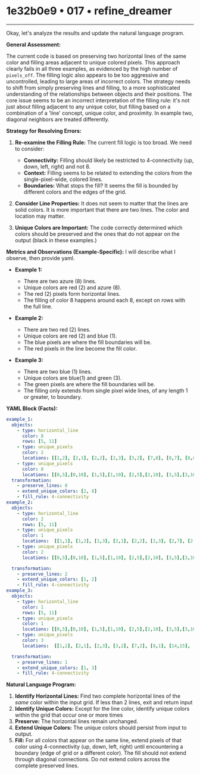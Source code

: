 # 1e32b0e9 • 017 • refine_dreamer

---
Okay, let's analyze the results and update the natural language program.

**General Assessment:**

The current code is based on preserving two horizontal lines of the same color and filling areas adjacent to unique colored pixels. This approach clearly fails in all three examples, as evidenced by the high number of `pixels_off`. The filling logic also appears to be too aggressive and uncontrolled, leading to large areas of incorrect colors. The strategy needs to shift from simply preserving lines and filling, to a more sophisticated understanding of the relationships between objects and their positions. The core issue seems to be an incorrect interpretation of the filling rule: it's not just about filling adjacent to any unique color, but filling based on a combination of a 'line' concept, unique color, and proximity. In example two, diagonal neighbors are treated differently.

**Strategy for Resolving Errors:**

1.  **Re-examine the Filling Rule:** The current fill logic is too broad. We need to consider:
    *   **Connectivity:** Filling should likely be restricted to 4-connectivity (up, down, left, right) and not 8.
    *   **Context:** Filling seems to be related to extending the colors from the single-pixel-wide, colored lines.
    *   **Boundaries:** What stops the fill? It seems the fill is bounded by different colors and the edges of the grid.

2.  **Consider Line Properties:** It does not seem to matter that the lines are
    solid colors. It is more important that there are two lines.
    The color and location may matter.

3.  **Unique Colors are Important:** The code correctly determined which
    colors should be preserved and the ones that do not appear on the output
    (black in these examples.)

**Metrics and Observations (Example-Specific):**
I will describe what I observe, then provide yaml.

*   **Example 1:**
    *   There are two azure (8) lines.
    *   Unique colors are red (2) and azure (8).
    *   The red (2) pixels form horizontal lines.
    *   The filling of color 8 happens around each 8, except on rows with the
        full line.

*   **Example 2:**
    *   There are two red (2) lines.
    *   Unique colors are red (2) and blue (1).
    *   The blue pixels are where the fill boundaries will be.
    *   The red pixels in the line become the fill color.

*   **Example 3:**
    *   There are two blue (1) lines.
    *   Unique colors are blue(1) and green (3).
    *   The green pixels are where the fill boundaries will be.
    *   The filling only extends from single pixel wide lines, of any length 1
        or greater, to boundary.

**YAML Block (Facts):**

```yaml
example_1:
  objects:
    - type: horizontal_line
      color: 8
      rows: [5, 11]
    - type: unique_pixels
      color: 2
      locations: [[1,2], [2,1], [2,2], [2,3], [3,2], [7,8], [8,7], [8,8], [8,9], [9,8], [13, 2], [14, 1], [14, 2], [14, 3], [15, 2]]
    - type: unique_pixels
      color: 8
      locations: [[0,5],[0,10], [1,5],[1,10], [2,5],[2,10], [3,5],[3,10],[4,5],[4,10],[6,5],[6,10],[7,5],[7,10],[8,5],[8,10],[9,5],[9,10],[10,5],[10,10],[12,5],[12,10],[13,5],[13,10],[14,5],[14,10],[15,5],[15,10],[16,5],[16,10]]
  transformation:
    - preserve_lines: 8
    - extend_unique_colors: [2, 8]
    - fill_rule: 4-connectivity
example_2:
  objects:
    - type: horizontal_line
      color: 2
      rows: [5, 11]
    - type: unique_pixels
      color: 1
      locations:  [[1,1], [1,2], [1,3], [2,1], [2,2], [2,3], [2,7], [2,8], [3,1], [3,2], [3,3],[8,14], [13,8], [14,7], [14,8], [14,9], [15,7], [15,8], [15,9]]
    - type: unique_pixels
      color: 2
      locations: [[0,5],[0,10], [1,5],[1,10], [2,5],[2,10], [3,5],[3,10],[4,5],[4,10],[6,5],[6,10],[7,5],[7,10],[8,5],[8,10],[9,5],[9,10],[10,5],[10,10],[12,5],[12,10],[13,5],[13,10],[14,5],[14,10],[15,5],[15,10],[16,5],[16,10]]

  transformation:
    - preserve_lines: 2
    - extend_unique_colors: [1, 2]
    - fill_rule: 4-connectivity
example_3:
  objects:
    - type: horizontal_line
      color: 1
      rows: [5, 11]
    - type: unique_pixels
      color: 1
      locations: [[0,5],[0,10], [1,5],[1,10], [2,5],[2,10], [3,5],[3,10],[4,5],[4,10],[6,5],[6,10],[7,5],[7,10],[8,5],[8,10],[9,5],[9,10],[10,5],[10,10],[12,5],[12,10],[13,5],[13,10],[14,5],[14,10],[15,5],[15,10],[16,5],[16,10]]
    - type: unique_pixels
      color: 3
      locations:  [[1,2], [2,1], [2,3], [3,2], [7,2], [8,1], [14,15], [15,14]]

  transformation:
    - preserve_lines: 1
    - extend_unique_colors: [1, 3]
    - fill_rule: 4-connectivity

```

**Natural Language Program:**

1.  **Identify Horizontal Lines:** Find two complete horizontal lines of the *same* color within the input grid. If less than 2 lines, exit and return input
2.  **Identify Unique Colors:** Except for the line color, identify unique colors within the grid that occur one or more times
3.  **Preserve:** The horizontal lines remain unchanged.
4.  **Extend Unique Colors:** The unique colors should persist from input to output.
5. **Fill:** For all colors that appear on the same line, extend pixels of that color using 4-connectivity (up, down, left, right) until encountering a boundary (edge of grid or a different color). The fill should not extend through diagonal connections. Do not extend colors across the complete preserved lines.


